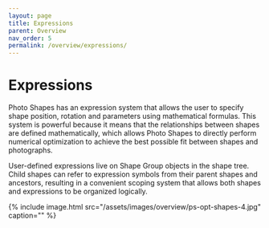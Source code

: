 ```yaml
---
layout: page
title: Expressions
parent: Overview
nav_order: 5
permalink: /overview/expressions/
---
```


# Expressions

Photo Shapes has an expression system that allows the user to specify shape position,
rotation and parameters using mathematical formulas. This system is powerful because
it means that the relationships between shapes are defined mathematically, which
allows Photo Shapes to directly perform numerical optimization to achieve the
best possible fit between shapes and photographs.

User-defined expressions live on Shape Group objects in the shape tree. Child shapes
can refer to expression symbols from their parent shapes and ancestors, resulting in
a convenient scoping system that allows both shapes and expressions to be organized
logically.

{%
    include image.html
    src="/assets/images/overview/ps-opt-shapes-4.jpg"
    caption=""
%}
